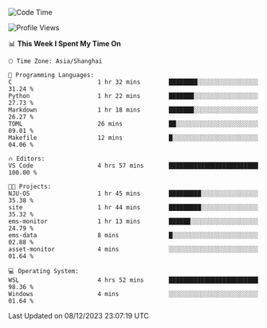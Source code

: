 <!--START_SECTION:waka-->
![Code Time](http://img.shields.io/badge/Code%20Time-1%2C424%20hrs%2049%20mins-blue)

![Profile Views](http://img.shields.io/badge/Profile%20Views-0-blue)

📊 **This Week I Spent My Time On** 

```text
🕑︎ Time Zone: Asia/Shanghai

💬 Programming Languages: 
C                        1 hr 32 mins        ████████░░░░░░░░░░░░░░░░░   31.24 % 
Python                   1 hr 22 mins        ███████░░░░░░░░░░░░░░░░░░   27.73 % 
Markdown                 1 hr 18 mins        ███████░░░░░░░░░░░░░░░░░░   26.27 % 
TOML                     26 mins             ██░░░░░░░░░░░░░░░░░░░░░░░   09.01 % 
Makefile                 12 mins             █░░░░░░░░░░░░░░░░░░░░░░░░   04.06 % 

🔥 Editors: 
VS Code                  4 hrs 57 mins       █████████████████████████   100.00 % 

🐱‍💻 Projects: 
NJU-OS                   1 hr 45 mins        █████████░░░░░░░░░░░░░░░░   35.38 % 
site                     1 hr 44 mins        █████████░░░░░░░░░░░░░░░░   35.32 % 
ems-monitor              1 hr 13 mins        ██████░░░░░░░░░░░░░░░░░░░   24.79 % 
ems-data                 8 mins              █░░░░░░░░░░░░░░░░░░░░░░░░   02.88 % 
asset-monitor            4 mins              ░░░░░░░░░░░░░░░░░░░░░░░░░   01.64 % 

💻 Operating System: 
WSL                      4 hrs 52 mins       █████████████████████████   98.36 % 
Windows                  4 mins              ░░░░░░░░░░░░░░░░░░░░░░░░░   01.64 % 
```


 Last Updated on 08/12/2023 23:07:19 UTC
<!--END_SECTION:waka-->